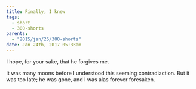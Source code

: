 ```yaml
---
title: Finally, I knew
tags:
  - short
  - 300-shorts
parents:
  - "2015/jan/25/300-shorts"
date: Jan 24th, 2017 05:33am
---
```


I hope, for your sake, that he forgives me.

It was many moons before I understood this seeming contradiaction.
But it was too late; he was gone, and I was alas forever foresaken.
